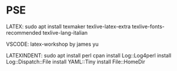 # PSE


LATEX:
sudo apt install texmaker texlive-latex-extra texlive-fonts-recommended texlive-lang-italian

VSCODE:
latex-workshop by james yu

LATEXINDENT:
sudo apt install perl
cpan
install Log::Log4perl
install Log::Dispatch::File
install YAML::Tiny
install File::HomeDir
